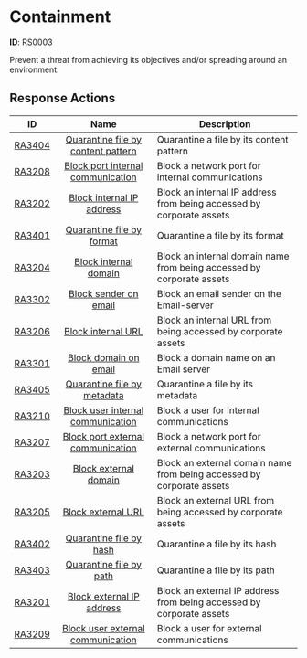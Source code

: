 # Containment 

**ID**: RS0003

Prevent a threat from achieving its objectives and/or spreading around an environment.
## Response Actions

| ID    | Name     | Description |
|:-----:|:--------:|-------------|
| [RA3404](../Response_Actions/RA_3404_quarantine_file_by_content_pattern.md) | [ Quarantine file by content pattern](../Response_Actions/RA_3404_quarantine_file_by_content_pattern.md) | Quarantine a file by its content pattern |
| [RA3208](../Response_Actions/RA_3208_block_port_internal_communication.md) | [ Block port internal communication](../Response_Actions/RA_3208_block_port_internal_communication.md) | Block a network port for internal communications |
| [RA3202](../Response_Actions/RA_3202_block_internal_ip_address.md) | [ Block internal IP address](../Response_Actions/RA_3202_block_internal_ip_address.md) | Block an internal IP address from being accessed by corporate assets |
| [RA3401](../Response_Actions/RA_3401_quarantine_file_by_format.md) | [ Quarantine file by format](../Response_Actions/RA_3401_quarantine_file_by_format.md) | Quarantine a file by its format |
| [RA3204](../Response_Actions/RA_3204_block_internal_domain.md) | [ Block internal domain](../Response_Actions/RA_3204_block_internal_domain.md) | Block an internal domain name from being accessed by corporate assets |
| [RA3302](../Response_Actions/RA_3302_block_sender_on_email.md) | [ Block sender on email](../Response_Actions/RA_3302_block_sender_on_email.md) | Block an email sender on the Email-server |
| [RA3206](../Response_Actions/RA_3206_block_internal_url.md) | [ Block internal URL](../Response_Actions/RA_3206_block_internal_url.md) | Block an internal URL from being accessed by corporate assets |
| [RA3301](../Response_Actions/RA_3301_block_domain_on_email.md) | [ Block domain on email](../Response_Actions/RA_3301_block_domain_on_email.md) | Block a domain name on an Email server |
| [RA3405](../Response_Actions/RA_3405_quarantine_file_by_metadata.md) | [ Quarantine file by metadata](../Response_Actions/RA_3405_quarantine_file_by_metadata.md) | Quarantine a file by its metadata |
| [RA3210](../Response_Actions/RA_3210_block_user_internal_communication.md) | [ Block user internal communication](../Response_Actions/RA_3210_block_user_internal_communication.md) | Block a user for internal communications |
| [RA3207](../Response_Actions/RA_3207_block_port_external_communication.md) | [ Block port external communication](../Response_Actions/RA_3207_block_port_external_communication.md) | Block a network port for external communications |
| [RA3203](../Response_Actions/RA_3203_block_external_domain.md) | [ Block external domain](../Response_Actions/RA_3203_block_external_domain.md) | Block an external domain name from being accessed by corporate assets |
| [RA3205](../Response_Actions/RA_3205_block_external_url.md) | [ Block external URL](../Response_Actions/RA_3205_block_external_url.md) | Block an external URL from being accessed by corporate assets |
| [RA3402](../Response_Actions/RA_3402_quarantine_file_by_hash.md) | [ Quarantine file by hash](../Response_Actions/RA_3402_quarantine_file_by_hash.md) | Quarantine a file by its hash |
| [RA3403](../Response_Actions/RA_3403_quarantine_file_by_path.md) | [ Quarantine file by path](../Response_Actions/RA_3403_quarantine_file_by_path.md) | Quarantine a file by its path |
| [RA3201](../Response_Actions/RA_3201_block_external_ip_address.md) | [ Block external IP address](../Response_Actions/RA_3201_block_external_ip_address.md) | Block an external IP address from being accessed by corporate assets |
| [RA3209](../Response_Actions/RA_3209_block_user_external_communication.md) | [ Block user external communication](../Response_Actions/RA_3209_block_user_external_communication.md) | Block a user for external communications |